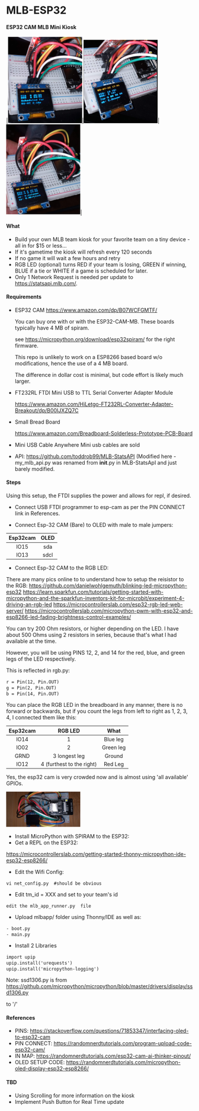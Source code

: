 # MLB-ESP32

#### ESP32 CAM MLB Mini Kiosk
|<img src="images/esp32-kiosk.png"  width="200"/>|<img src="images/esp32-kiosk-live.png" width="200"/>|<img src="images/esp32-kiosk.over.png" width="200"/>|

#### What 
- Build your own MLB team kiosk  for your favorite team on a tiny device - all in for $15 or less...
- If it's gametime the kiosk will refresh every 120 seconds
- If no game it will wait a few hours and retry
- RGB LED (optional) turns RED if your team is losing, GREEN if winning, BLUE if a tie or WHITE if a game is scheduled
  for later.
- Only 1 Network Request is needed per update to https://statsapi.mlb.com/. 

#### Requirements

- ESP32 CAM
https://www.amazon.com/dp/B07WCFGMTF/

  You can buy one with or with the ESP32-CAM-MB. These boards typically have 4 MB of spiram.

  see https://micropython.org/download/esp32spiram/ for the right firmware.

  This repo is unlikely to work on a ESP8266 based board w/o modifications, hence the use of a 4 MB board. 

  The difference in dollar cost is minimal, but code effort is likely much larger.

- FT232RL FTDI Mini USB to TTL Serial Converter Adapter Module

  https://www.amazon.com/HiLetgo-FT232RL-Converter-Adapter-Breakout/dp/B00IJXZQ7C

- Small Bread Board

  https://www.amazon.com/Breadboard-Solderless-Prototype-PCB-Board

- Mini USB Cable
  Anywhere Mini usb cables are sold
 
- API: https://github.com/toddrob99/MLB-StatsAPI 
  (Modified here - my_mlb_api.py was renamed from __init__.py in MLB-StatsApI and just barely modified.


#### Steps

Using this setup, the FTDI supplies the power and allows for repl, if desired.

- Connect USB FTDI programmer to esp-cam as per the PIN CONNECT link in References.

- Connect Esp-32 CAM (Bare) to OLED with male to male jumpers:

| Esp32cam       | OLED          |
| :-------------:|:-------------:|
| IO15           | sda           |
| IO13           | sdcl          |


- Connect Esp-32 CAM to the RGB LED:

There are many pics online to  to understand how to setup the reisistor to the RGB:
https://github.com/danielwohlgemuth/blinking-led-micropython-esp32
https://learn.sparkfun.com/tutorials/getting-started-with-micropython-and-the-sparkfun-inventors-kit-for-microbit/experiment-4-driving-an-rgb-led
https://microcontrollerslab.com/esp32-rgb-led-web-server/
https://microcontrollerslab.com/micropython-pwm-with-esp32-and-esp8266-led-fading-brightness-control-examples/

You can try 200 Ohm resistors, or higher depending on the LED.
I have about 500 Ohms using 2 resistors in series, because that's what I had available at the time.


However, you will be using PINS 12, 2, and 14 for the red, blue, and green legs of the LED respectively. 

This is reflected in rgb.py: 

```
r = Pin(12, Pin.OUT)
g = Pin(2, Pin.OUT)
b = Pin(14, Pin.OUT)
```

You can place the RGB LED in the breadboard in any manner, there is no forward or backwards, but if you count the legs from left to right as 1, 2, 3, 4, I connected
them like this:

| Esp32cam       | RGB LED       |What      |
| :-------------:|:-------------:|:--------:|
| IO14           | 1             | Blue leg |
| IO02           | 2             | Green leg|
| GRND           | 3 longest leg | Ground   |
| IO12           | 4 (furthest to the right)| Red Leg|

Yes, the esp32 cam is very crowded now and is almost using 'all available' GPIOs.

<img src="images/esp32-kiosk-RGB.png"  width="200"/>

- Install MicroPython with SPIRAM to the ESP32:
- Get a REPL on the ESP32:

https://microcontrollerslab.com/getting-started-thonny-micropython-ide-esp32-esp8266/

- Edit the Wifi Config:
```
vi net_config.py  #should be obvious
```

- Edit tm_id = XXX and set to your team's id 
```
edit the mlb_app_runner.py  file
```

- Upload mlbapp/ folder using Thonny/IDE as well as:
```
- boot.py 
- main.py
```

- Install 2 Libraries
```
import upip
upip.install('urequests')
upip.install('micropython-logging')
```

Note: ssd1306.py is from https://github.com/micropython/micropython/blob/master/drivers/display/ssd1306.py

to '/'

#### References 

- PINS: https://stackoverflow.com/questions/71853347/interfacing-oled-to-esp32-cam
- PIN CONNECT: https://randomnerdtutorials.com/program-upload-code-esp32-cam/
- IN MAP: https://randomnerdtutorials.com/esp32-cam-ai-thinker-pinout/
- OLED SETUP CODE: https://randomnerdtutorials.com/micropython-oled-display-esp32-esp8266/

#### TBD
- Using Scrolling for more information on the kiosk
- Implement Push Button for Real Time update
